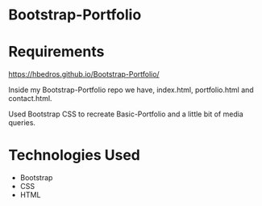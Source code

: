 # Bootstrap-Portfolio


# Requirements
https://hbedros.github.io/Bootstrap-Portfolio/

Inside my Bootstrap-Portfolio repo we have, index.html, portfolio.html and contact.html.

Used Bootstrap CSS to recreate Basic-Portfolio and a little bit of media queries.

# Technologies Used
  - Bootstrap
  - CSS
  - HTML
